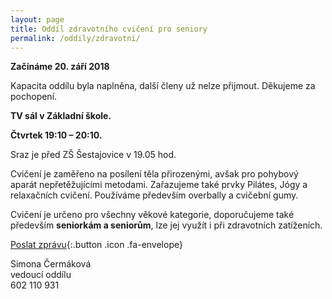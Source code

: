 ```yaml
---
layout: page
title: Oddíl zdravotního cvičení pro seniory
permalink: /oddily/zdravotni/
---
```


**Začínáme 20. září 2018**

Kapacita oddílu byla naplněna, další členy už nelze přijmout. Děkujeme za pochopení.

<!-- [Chci se přidat]({{ site.baseurl }}/clenstvi/){:.button .special} -->

**TV sál v Základní škole.**

**Čtvrtek 19:10 – 20:10.**

Sraz je před ZŠ Šestajovice v 19.05 hod.

Cvičení je zaměřeno na posílení těla přirozenými, avšak pro pohybový aparát nepřetěžujícími metodami. Zařazujeme také prvky Pilátes, Jógy a relaxačních cvičení. Používáme především overbally a cvičební gumy.

Cvičení je určeno pro všechny věkové kategorie, doporučujeme také především **seniorkám a seniorům**, lze jej využít i při zdravotních zatíženích.

[Poslat zprávu](#f){:.button .icon .fa-envelope}

Simona Čermáková  
vedoucí oddílu  
602 110 931  
